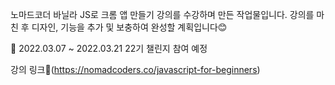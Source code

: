 노마드코더 바닐라 JS로 크롬 앱 만들기 강의를 수강하며 만든 작업물입니다.
강의를 마친 후 디자인, 기능을 추가 및 보충하여 완성할 계획입니다😊

📌 2022.03.07 ~ 2022.03.21 22기 챌린지 참여 예정

강의 링크🔗(https://nomadcoders.co/javascript-for-beginners)
